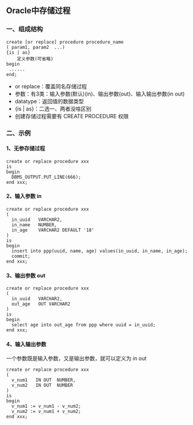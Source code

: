 ## Oracle中存储过程
### 一、组成结构
```
create [or replace] procedure procedure_name
( param1, param2  ...) 
{is | as}
    定义参数(可省略)
begin
 ...... 
end;
```
* or replace：覆盖同名存储过程
* 参数：有3类：输入参数(默认)(in)、输出参数(out)、输入输出参数(in out)
* datatype：返回值的数据类型
* {is | as}：二选一、两者没啥区别
* 创建存储过程需要有 CREATE PROCEDURE 权限



### 二、示例
#### 1、无参存储过程
```
create or replace procedure xxx 
is
begin
  DBMS_OUTPUT.PUT_LINE(666);
end xxx;
```


#### 2、输入参数 in
```
create or replace procedure xxx
(
  in_uuid   VARCHAR2,
  in_name   NUMBER, 
  in_age    VARCHAR2 DEFAULT '18'
) 
is
begin
  insert into ppp(uuid, name, age) values(in_uuid, in_name, in_age);
  commit;
end xxx;
```



#### 3、输出参数 out
```
create or replace procedure xxx
(
  in_uuid   VARCHAR2,
  out_age   OUT VARCHAR2
) 
is
begin
  select age into out_age from ppp where uuid = in_uuid;
end xxx;
```



#### 4、输入输出参数
一个参数既是输入参数，又是输出参数，就可以定义为 in out
```
create or replace procedure xxx
(
  v_num1   IN OUT  NUMBER,
  v_num2   IN OUT  NUMBER
) 
is
begin
  v_num1 := v_num1 - v_num2;
  v_num2 := v_num1 + v_num2;
end xxx;
```
